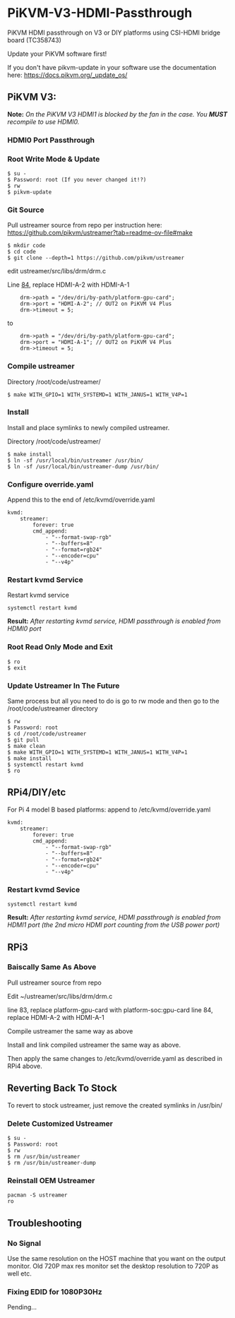 # PiKVM-V3-HDMI-Passthrough
PiKVM HDMI passthrough on V3 or DIY platforms using CSI-HDMI bridge board (TC358743)

Update your PiKVM software first! 

If you don't have pikvm-update in your software use the documentation here: https://docs.pikvm.org/_update_os/
 


## PiKVM V3:

**Note:** _On the PiKVM V3 HDMI1 is blocked by the fan in the case. You **MUST** recompile to use HDMI0._

### HDMI0 Port Passthrough

### Root Write Mode & Update

```
$ su -
$ Password: root (If you never changed it!?)
$ rw
$ pikvm-update
```

### Git Source

Pull ustreamer source from repo per instruction here: https://github.com/pikvm/ustreamer?tab=readme-ov-file#make

```
$ mkdir code
$ cd code
$ git clone --depth=1 https://github.com/pikvm/ustreamer
```

edit ustreamer/src/libs/drm/drm.c

Line [84](https://github.com/pikvm/ustreamer/blob/c848756d53626d2ba462a698777c6f4e32bf100c/src/libs/drm/drm.c#L84), replace HDMI-A-2 with HDMI-A-1

```
	drm->path = "/dev/dri/by-path/platform-gpu-card";
	drm->port = "HDMI-A-2"; // OUT2 on PiKVM V4 Plus
	drm->timeout = 5;
```
to 
```
	drm->path = "/dev/dri/by-path/platform-gpu-card";
	drm->port = "HDMI-A-1"; // OUT2 on PiKVM V4 Plus
	drm->timeout = 5;
```

### Compile ustreamer

Directory /root/code/ustreamer/
```
$ make WITH_GPIO=1 WITH_SYSTEMD=1 WITH_JANUS=1 WITH_V4P=1
```

### Install

Install and place symlinks to newly compiled ustreamer.

Directory /root/code/ustreamer/
```
$ make install
$ ln -sf /usr/local/bin/ustreamer /usr/bin/
$ ln -sf /usr/local/bin/ustreamer-dump /usr/bin/
```

### Configure override.yaml

Append this to the end of /etc/kvmd/override.yaml

```
kvmd:
    streamer:
        forever: true
        cmd_append:
            - "--format-swap-rgb"
            - "--buffers=8"
            - "--format=rgb24"
            - "--encoder=cpu"
            - "--v4p"
```

### Restart kvmd Service

Restart kvmd service

```
systemctl restart kvmd
```

**Result:** _After restarting kvmd service, HDMI passthrough is enabled from HDMI0 port_


### Root Read Only Mode and Exit

```
$ ro
$ exit
```

### Update Ustreamer In The Future

Same process but all you need to do is go to rw mode and then go to the /root/code/ustreamer directory

```
$ rw
$ Password: root
$ cd /root/code/ustreamer
$ git pull
$ make clean
$ make WITH_GPIO=1 WITH_SYSTEMD=1 WITH_JANUS=1 WITH_V4P=1
$ make install
$ systemctl restart kvmd
$ ro
```

## RPi4/DIY/etc

For Pi 4 model B based platforms: append to /etc/kvmd/override.yaml
```
kvmd:
    streamer:
        forever: true
        cmd_append:
            - "--format-swap-rgb"
            - "--buffers=8"
            - "--format=rgb24"
            - "--encoder=cpu"
            - "--v4p"
```

### Restart kvmd Sevice
 
```
systemctl restart kvmd
```

**Result:** _After restarting kvmd service, HDMI passthrough is enabled from HDMI1 port (the 2nd micro HDMI port counting from the USB power port)_

## RPi3

### Baiscally Same As Above

Pull ustreamer source from repo

Edit ~/ustreamer/src/libs/drm/drm.c 

line 83, replace platform-gpu-card with platform-soc:gpu-card
line 84, replace HDMI-A-2 with HDMI-A-1

Compile ustreamer the same way as above

Install and link compiled ustreamer the same way as above.

Then apply the same changes to /etc/kvmd/override.yaml as described in RPi4 above.

## Reverting Back To Stock

To revert to stock ustreamer, just remove the created symlinks in /usr/bin/

### Delete Customized Ustreamer
```
$ su -
$ Password: root
$ rw
$ rm /usr/bin/ustreamer
$ rm /usr/bin/ustreamer-dump
```

### Reinstall OEM Ustreamer
```
pacman -S ustreamer
ro
```

## Troubleshooting

### No Signal
Use the same resolution on the HOST machine that you want on the output monitor. Old 720P max res monitor set the desktop resolution to 720P as well etc.

### Fixing EDID for 1080P30Hz

Pending...
